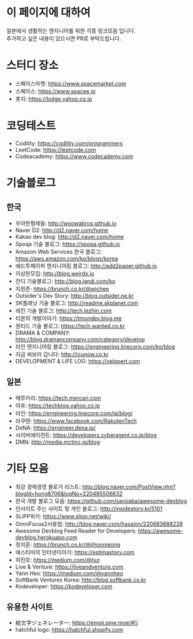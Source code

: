 이 페이지에 대하여
=====================================================
일본에서 생활하는 엔지니어를 위한 각종 링크모음 입니다.  
추가하고 싶은 내용이 있으시면 PR로 부탁드립니다.


# 스터디 장소
- 스페이스마켓: https://www.spacemarket.com
- 스페이스: https://www.spacee.jp
- 롯지: https://lodge.yahoo.co.jp


# 코딩테스트
- Codility: https://codility.com/programmers
- LeetCode: https://leetcode.com
- Codeacademy: https://www.codecademy.com


# 기술블로그
## 한국
- 우아한형제들: http://woowabros.github.io
- Naver D2: http://d2.naver.com/home
- Kakao dev blog: http://d2.naver.com/home
- Spoqa 기술 블로그: https://spoqa.github.io
- Amazon Web Services 한국 블로그: https://aws.amazon.com/ko/blogs/korea
- 애드투페이퍼 엔지니어링 블로그: http://add2paper.github.io
- 이상한모임: http://blog.weirdx.io
- 잔디 기술블로그: http://blog.jandi.com/ko
- 지원준: https://brunch.co.kr/@wjchee
- Outsider's Dev Story: http://blog.outsider.ne.kr
- SK플래닛 기술 블로그: http://readme.skplanet.com
- 레진 기술 블로그: http://tech.lezhin.com
- 티몬의 개발이야기: https://tmondev.blog.me
- 원티드 기술 블로그: https://tech.wanted.co.kr
- DRAMA & COMPANY: http://blog.dramancompany.com/category/develop
- 라인 엔지니어링 블로그: https://engineering.linecorp.com/ko/blog
- 지금 써보러 갑니다: http://icunow.co.kr
- DEVELOPMENT & LIFE LOG: https://velopert.com


## 일본
- 메루카리: https://tech.mercari.com
- 야후: https://techblog.yahoo.co.jp
- 라인: https://engineering.linecorp.com/ja/blog/
- 라쿠텐: https://www.facebook.com/RakutenTech
- DeNA: https://engineer.dena.jp/
- 사이버에이전트: https://developers.cyberagent.co.jp/blog
- DMN: http://media.mctinc.jp/blog


# 기타 모음
- 최강 경제경영 블로거 리스트: http://blog.naver.com/PostView.nhn?blogId=hong8706&logNo=220495506632
- 한국 개발 블로그 모음: https://github.com/sarojaba/awesome-devblog
- 인사이트 주는 사이트 및 개인 블로그: http://insidestory.kr/5101
- SLiPP위키: https://www.slipp.net/wiki/
- OmniFocus2사용법: http://blog.naver.com/hasajon/220683688228
- Awesome Devblog Feed Reader for Developers: https://awesome-devblog.herokuapp.com
- 정지훈: https://brunch.co.kr/@jihoonjeong
- 에스티마의 인터넷이야기: https://estimastory.com
- 허진호: https://medium.com/@hur
- Live & Venture: https://liveandventure.com
- Yann Heo: https://medium.com/@yannheo
- SoftBank Ventures Korea: http://blog.softbank.co.kr
- Kodeveloper: https://kodeveloper.com

## 유용한 사이트
- 絵文字ジェネレーター: https://emoji.pine.moe/#!/
- hatchful logo: https://hatchful.shopify.com
